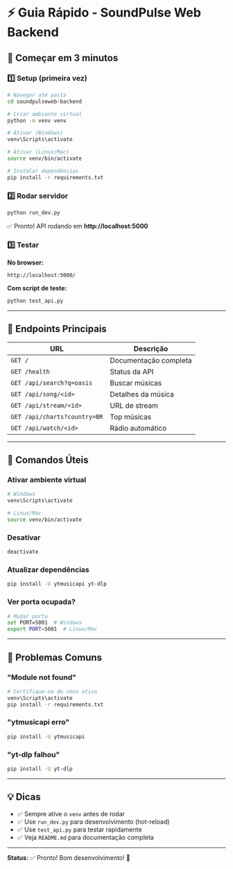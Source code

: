 # ⚡ Guia Rápido - SoundPulse Web Backend

## 🚀 Começar em 3 minutos

### 1️⃣ Setup (primeira vez)

```bash
# Navegar até pasta
cd soundpulseweb-backend

# Criar ambiente virtual
python -m venv venv

# Ativar (Windows)
venv\Scripts\activate

# Ativar (Linux/Mac)
source venv/bin/activate

# Instalar dependências
pip install -r requirements.txt
```

### 2️⃣ Rodar servidor

```bash
python run_dev.py
```

✅ Pronto! API rodando em **http://localhost:5000**

### 3️⃣ Testar

**No browser:**
```
http://localhost:5000/
```

**Com script de teste:**
```bash
python test_api.py
```

---

## 📡 Endpoints Principais

| URL | Descrição |
|-----|-----------|
| `GET /` | Documentação completa |
| `GET /health` | Status da API |
| `GET /api/search?q=oasis` | Buscar músicas |
| `GET /api/song/<id>` | Detalhes da música |
| `GET /api/stream/<id>` | URL de stream |
| `GET /api/charts?country=BR` | Top músicas |
| `GET /api/watch/<id>` | Rádio automático |

---

## 🔧 Comandos Úteis

### Ativar ambiente virtual

```bash
# Windows
venv\Scripts\activate

# Linux/Mac
source venv/bin/activate
```

### Desativar

```bash
deactivate
```

### Atualizar dependências

```bash
pip install -U ytmusicapi yt-dlp
```

### Ver porta ocupada?

```bash
# Mudar porta
set PORT=5001  # Windows
export PORT=5001  # Linux/Mac
```

---

## 🐛 Problemas Comuns

### "Module not found"
```bash
# Certifique-se do venv ativo
venv\Scripts\activate
pip install -r requirements.txt
```

### "ytmusicapi erro"
```bash
pip install -U ytmusicapi
```

### "yt-dlp falhou"
```bash
pip install -U yt-dlp
```

---

## 💡 Dicas

- ✅ Sempre ative o `venv` antes de rodar
- ✅ Use `run_dev.py` para desenvolvimento (hot-reload)
- ✅ Use `test_api.py` para testar rapidamente
- ✅ Veja `README.md` para documentação completa

---

**Status:** ✅ Pronto! Bom desenvolvimento! 🎵


